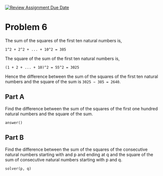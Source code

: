 [![Review Assignment Due Date](https://classroom.github.com/assets/deadline-readme-button-24ddc0f5d75046c5622901739e7c5dd533143b0c8e959d652212380cedb1ea36.svg)](https://classroom.github.com/a/O1ASXmVR)
# Problem 6

The sum of the squares of the first ten natural numbers is,

```
1^2 + 2^2 + ... + 10^2 = 385
```

The square of the sum of the first ten natural numbers is,

```
(1 + 2 + ... + 10)^2 = 55^2 = 3025
```

Hence the difference between the sum of the squares of the first ten natural numbers and the square of the sum is `3025 − 385 = 2640`.

## Part A

Find the difference between the sum of the squares of the first one hundred natural numbers and the square of the sum.

```
answer()
```

## Part B

Find the difference between the sum of the squares of the consecutive natural numbers starting with  and p and ending at q and the square of the sum of consecutive natural numbers starting with p and q.

```
solver(p, q)
```

